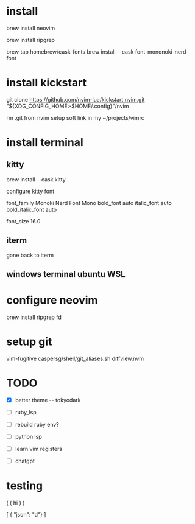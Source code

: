 
# install

brew install neovim

brew install ripgrep

<!-- from https://gist.github.com/davidteren/898f2dcccd42d9f8680ec69a3a5d350e -->

brew tap homebrew/cask-fonts
brew install --cask font-mononoki-nerd-font

# install kickstart

git clone https://github.com/nvim-lua/kickstart.nvim.git "${XDG_CONFIG_HOME:-$HOME/.config}"/nvim

rm .git from nvim
setup soft link in my ~/projects/vimrc

# install terminal
## kitty

brew install --cask kitty

configure kitty font

font_family Monoki Nerd Font Mono
bold_font auto
italic_font auto
bold_italic_font auto

font_size 16.0

## iterm
gone back to iterm

## windows terminal ubuntu WSL

# configure neovim

brew install ripgrep fd


# setup git
vim-fugitive
caspersg/shell/git_aliases.sh
diffview.nvm

# TODO
- [x] better theme
-- tokyodark
- [ ] ruby_lsp
- [ ] rebuild ruby env?
- [ ] python lsp
- [ ] learn vim registers
- [ ] chatgpt


# testing

( ( hi ) )

[ { "json": "d"} ]
